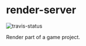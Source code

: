 render-server
=====

![travis-status](https://api.travis-ci.org/kevinbird61/render-server.svg?branch=master)

Render part of a game project.
